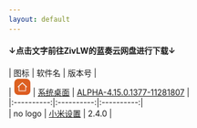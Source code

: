 ```yaml
---
layout: default
---
```


#### ↓点击文字前往ZivLW的蓝奏云网盘进行下载↓  

| 图标 | 软件名 | 版本号 |  
| <a href="https://miui-daily.github.io/MiuiHome"><img src="assets/img/logo_MiuiHome.png" width="30" height="30"></a> | [系统桌面](https://miui-daily.github.io/MiuiHome) | [ALPHA-4.15.0.1377-11281807](https://www.lanzous.com/tp/i7nrn8d) |  
|:----------:|:----------:|:----------:|  
| no logo | [小米设置](https://github.com/MIUI-daily/MiSettings/releases) | 2.4.0 |  
